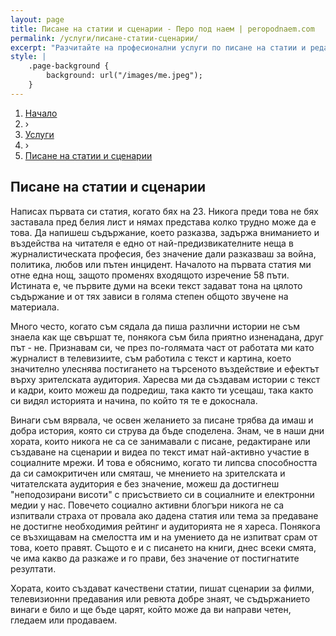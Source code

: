 ```yaml
---
layout: page
title: Писане на статии и сценарии - Перо под наем | peropodnaem.com 
permalink: /услуги/писане-статии-сценарии/
excerpt: "Разчитайте на професионални услуги по писане на статии и редактиране на такива по предварително зададени от Вас ключови думи, теми и граници. Също така можете да ми се доверите и за писане на сценарии за телевизионни предавания, различни видеа, събития и други."
style: |
    .page-background {
        background: url("/images/me.jpeg");
    }
---
```


<div class="breadcrumbs-holder">
    <ol itemscope itemtype="http://schema.org/BreadcrumbList" class="breadcrumbs">
    <li itemprop="itemListElement" itemscope
        itemtype="http://schema.org/ListItem">
        <a itemscope itemtype="http://schema.org/Service"
        itemprop="item" href="http://peropodnaem.com/">
            <span itemprop="name">Начало</span></a>
    <meta itemprop="position" content="1"></li>
    <li classs="bcrumb-spearator"> › </li>
    <li itemprop="itemListElement" itemscope
        itemtype="http://schema.org/ListItem">
        <a itemscope itemtype="http://schema.org/Service"
        itemprop="item" href="http://peropodnaem.com/услуги/">
            <span itemprop="name">Услуги</span></a>
    <meta itemprop="position" content="2"></li>
    <li classs="bcrumb-spearator"> › </li>
    <li itemprop="itemListElement" itemscope
        itemtype="http://schema.org/ListItem">
        <a itemscope itemtype="http://schema.org/Service"
        itemprop="item" href="http://peropodnaem.com/услуги/писане-статии-сценарии/">
            <span itemprop="name">Писане на статии и сценарии </span></a>
        <meta itemprop="position" content="3"></li>
    </ol>
</div>
<div class="clear">


<h2>Писане на статии и сценарии</h2>

<p>Написах първата си статия, когато бях на 23. Никога преди това не бях заставала пред белия лист и нямах представа колко трудно може да е това. Да напишеш съдържание, което разказва, задържа вниманието и въздейства на читателя е едно от най-предизвикателните неща в журналистическата професия, без значение дали разказваш за война, политика, любов или пътен инцидент. Началото на първата статия ми отне една нощ, защото променях входящото изречение 58 пъти. Истината е, че първите думи на всеки текст задават тона на цялото съдържание и от тях зависи в голяма степен общото звучене на материала.</p>

<p>Много често, когато съм сядала да пиша различни истории не съм знаела как ще свършат те, понякога съм била приятно изненадана, друг път - не. Признавам си, че през по-голямата част от работата ми като журналист в телевизиите, съм работила с текст и картина, което значително улеснява постигането на търсеното въздействие и ефектът върху зрителската аудитория. Харесва ми да създавам истории с текст и кадри, които можеш да подредиш, така както ти усещаш, така както си видял историята и начина, по който тя те е докоснала.</p>

<p>Винаги съм вярвала, че освен желанието за писане трябва да имаш и добра история, която си струва да бъде споделена. Знам, че в наши дни хората, които никога не са се занимавали с писане, редактиране или създаване на сценарии и видеа по текст имат най-активно участие в социалните мрежи. И това е обяснимо, когато ти липсва способността да си самокритичен или смяташ, че мнението на зрителската и читателската аудитория е без значение, можеш да достигнеш "неподозирани висоти" с присъствието си в социалните и електронни медии у нас.  Повечето социално активни блогъри никога не са изпитвали страха от провала ако дадена статия или тема за предаване не достигне необходимия рейтинг и аудиторията не я хареса. Понякога се възхищавам на смелостта им и на умението да не изпитват срам от това, което правят. Същото е и с писането на книги, днес всеки смята, че има какво да разкаже и го прави, без значение от постигнатите резултати.</p>

<p>Хората, които създават качествени статии, пишат сценарии за филми, телевизионни предавания или ревюта добре знаят, че съдържанието винаги е било и ще бъде царят, който може да ви направи четен, гледаем или продаваем.</p>
